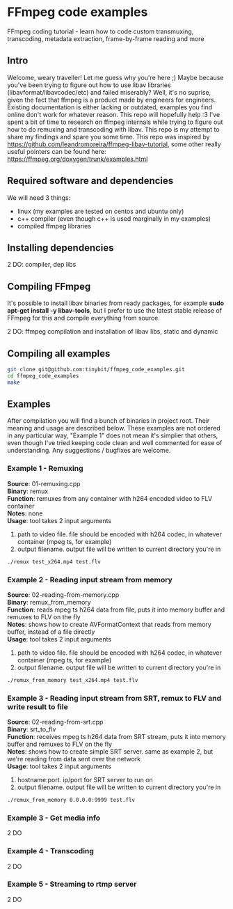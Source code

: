 # FFmpeg code examples
FFmpeg coding tutorial - learn how to code custom transmuxing, transcoding, metadata extraction, frame-by-frame reading and more

## Intro
Welcome, weary traveller! Let me guess why you're here ;) Maybe because you've been trying to figure out how to use libav libraries (libavformat/libavcodec/etc) and failed miserably? Well, it's no suprise, given the fact that ffmpeg is a product made by engineers for engineers. Existing documentation is either lacking or outdated, examples you find online don't work for whatever reason. This repo will hopefully help :3 I've spent a bit of time to research on ffmpeg internals while trying to figure out how to do remuxing and transcoding with libav. This repo is my attempt to share my findings and spare you some time. This repo was inspired by https://github.com/leandromoreira/ffmpeg-libav-tutorial, some other really useful pointers can be found here: https://ffmpeg.org/doxygen/trunk/examples.html

## Required software and dependencies
We will need 3 things:
- linux (my examples are tested on centos and ubuntu only)
- c++ compiler (even though c++ is used marginally in my examples)
- compiled ffmpeg libraries

## Installing dependencies
2 DO: compiler, dep libs

## Compiling FFmpeg
It's possible to install libav binaries from ready packages, for example **sudo apt-get install -y libav-tools**, but I prefer to use the latest stable release of FFmpeg for this and compile everything from source.

2 DO: ffmpeg compilation and installation of libav libs, static and dynamic

## Compiling all examples
```bash
git clone git@github.com:tinybit/ffmpeg_code_examples.git
cd ffmpeg_code_examples
make
```

## Examples
After compilation you will find a bunch of binaries in project root. Their meaning and usage are described below.
These examples are not ordered in any particular way, "Example 1" does not mean it's simplier that others, even though I've tried keeping code clean and well commented for ease of understanding. Any suggestions / bugfixes are welcome.

### Example 1 - Remuxing
**Source**: 01-remuxing.cpp \
**Binary**: remux \
**Function**: remuxes from any container with h264 encoded video to FLV container \
**Notes**: none \
**Usage**: tool takes 2 input arguments
1) path to video file. file should be encoded with h264 codec, in whatever container (mpeg ts, for example)
2) output filename. output file will be written to current directory you're in
```bash
./remux test_x264.mp4 test.flv
```

### Example 2 - Reading input stream from memory
**Source**: 02-reading-from-memory.cpp \
**Binary**: remux_from_memory \
**Function**: reads mpeg ts h264 data from file, puts it into memory buffer and remuxes to FLV on the fly \
**Notes**: shows how to create AVFormatContext that reads from memory buffer, instead of a file directly \
**Usage**: tool takes 2 input arguments
1) path to video file. file should be encoded with h264 codec, in whatever container (mpeg ts, for example)
2) output filename. output file will be written to current directory you're in

```bash
./remux_from_memory test_x264.mp4 test.flv
```

### Example 3 - Reading input stream from SRT, remux to FLV and write result to file
**Source**: 02-reading-from-srt.cpp \
**Binary**: srt_to_flv \
**Function**: receives mpeg ts h264 data from SRT stream, puts it into memory buffer and remuxes to FLV on the fly \
**Notes**: shows how to create simple SRT server. same as example 2, but we're reading from data sent over the network \
**Usage**: tool takes 2 input arguments
1) hostname:port. ip/port for SRT server to run on
2) output filename. output file will be written to current directory you're in

```bash
./remux_from_memory 0.0.0.0:9999 test.flv
```

### Example 3 - Get media info
2 DO

### Example 4 - Transcoding
2 DO

### Example 5 - Streaming to rtmp server
2 DO
